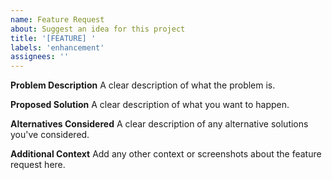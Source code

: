 ```yaml
---
name: Feature Request
about: Suggest an idea for this project
title: '[FEATURE] '
labels: 'enhancement'
assignees: ''
---
```


**Problem Description**
A clear description of what the problem is.

**Proposed Solution**
A clear description of what you want to happen.

**Alternatives Considered**
A clear description of any alternative solutions you've considered.

**Additional Context**
Add any other context or screenshots about the feature request here.